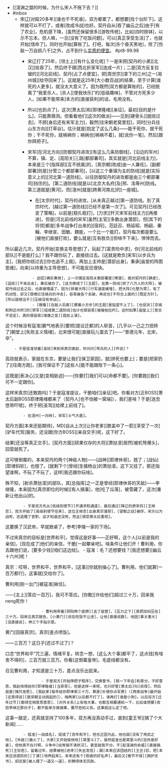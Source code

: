 - [[澶渊之盟的时候，为什么宋人不拖下去？]]
- #inbox
    - 宋辽[对殴20多年][谁也干不死谁]，双方都累了，都想要[找个台阶下]，这样就可以不打了，或者[改成冷战]也好。契丹自从[吞了幽云之后]由于[有了农业]，危机感下降，[虽然还保留很多][游牧传统]，比如[四时捺钵]，以示不忘本。但人嘛，一旦[没有了吃饭问题]，可以[真正享受生活]了，也就开始[惜命了]，同时也开始[算账了]。打吧，每次[杀个昏天黑地]，除了[伤敌一万自损八千]之外，占不到什么[实质的便宜](https://www.zhihu.com/question/29493254/answer/175384616)。 #pt8-99.98
        - 宋辽打了25年，[领土上][有什么变化呢]？一是宋把[契丹的小弟][北汉][给吞了]，然后终于跟[西北折家军][连成一片]；二是[双方反复拉锯的][河北前线]，契丹[占了点便宜]，把[周世宗][拿下的三州]之一[易州城][给夺回来了]。这就是这25年[大小数百战]的结果，至于计算[谁死的人更多]，就没太大意义了。因为既然[双方都是算账的]，已经脱离了“我爱杀人，[杀人][使我快乐]”的[低级趣味]，不管对方死多少人，[如果不能带来]本方的[直接获利]的话，毛用没有。


        - 所以[也到点了]，这次[萧太后]和[耶律隆绪][亲征]，最初[目的是什么]，只能靠猜测。但看看他们[这次的做派]——见到[硬骨头][就绕过去]，不顾[身后还有宋军主力]，毅然[往宋朝老窝里怼]，同时[分兵往山东方向][打草谷]。估计就是[抱定了这么几条]——能干死你，就干死你；干不死你，就祸祸你；祸祸也[祸祸不着]，就[讹你一笔]，然后[跟你拜把子]。


        - 宋军[在河北方向][防御契丹进攻][有这么几条防御线]，[沿边的军州]不算，镇、定、[高阳关]三路[都部署司]，其实就是[河北前线主力]，本来是三个[指挥部][互不统属]的，[真宗朝]改成[由一人兼任]，[副都部署]则是[分管三个都部署司]，[以这三个重镇为主的防线]就是[实际意义上的][河北第一道防线]，以往防御契丹的进攻都是由三个都部署司[挡住的]。[第二道防线]就是以[北京大名府]及[邢、洺等州]防线。第三道就是[黄河]，而[澶州]就是[跨黄河南北]的[一座城]。
            - 在[太宗时代]，契丹的进攻，[从未真正越过]第一道防线。到了真宗时代，[越过第一道防线][已经不是第一次了]。可见契丹[已经改变了策略]，以前是[稳扎稳打]，[力求][歼灭宋军前线主力][再推进]，但是[河北前线的宋军]虽然[主官][多数出身潜邸]，但[其下的将领]都是[多年战争打出来的][宿将]，范廷召、杨延昭、杨嗣、秦翰、李继宣、田敏、魏能，一个比一个能打。契丹每次都是要么[被他们直接打败]，要么就是[互有胜负][但啃不下来]，悻悻而去。

所以最近几次，契丹开始[变换主导思想]了，玩起了[富贵险中求]，你[河北前线的部队][不是能打么]？我不跟你玩了，直接绕过去。[这就是欺负]宋军[以步兵为主]，[我把你绕过去][你也追不上我]，再加上主帅是[潜邸出身]，秉承[庙堂的阵图思维]，向来[以持重为主导思想]，不可能反应很快。


                - 这招[确实奏效]，上一次镇定高阳关都部署是[傅潜]，面对契丹的[肆虐]，[逗挠][不肯出击]，事后被办了。[这次换成了][王超]，在第一防线[排了八万人的大阵]，被契丹绕过去之后，也直接懵逼了。因为[排着大阵][行军速度缓慢]，把大阵[化整为零]，有了机动性，却又[很难扛住骑兵的冲击]，容易被各个击破，再说也[不符合上面的][既定方针]。[所以就相当于][压根没有参战]。
                - [眼看][在敌人后面][挪着小方步]的王超[是指望不上了]，[仓促派][京城和附近州府]的[禁军][组成第二道防线]估计也很容易[被摧枯拉朽]。这时如果[庙堂上][意志不坚定]，真的很容易[靖康之变][提前上演]。

这个时候没有寇准[霸气地表示]要把[提议迁都]的人斩首，[几乎以一己之力扭转了]朝堂上[失败主义情绪]，北宋很可能[直接玩儿蛋去了]——“景德元年，北宋，卒”。


        - 于是寇准领着[高琼]来到宋真宗面前，你问问[带兵的人][咋说]？

高琼就表示，家就在东京，要是让我们[保卫家园]，就[拼死也要上]；要是[把家扔了][往南方跑]，[我可保证不了]这些人[能不能跟陛下一条心]。

这既是[表决心]又是[变相胁迫]——[你要打]我们可以[命都不要]，[你要跑][我们可不一定跟你]。

这样宋真宗[还敢跑吗]？于是寇准提议，干脆咱们[亲征]吧。你看对方[正BOSS]萧太后副BOSS耶律隆绪都来了（契丹人[也不怕被一窝端]），我们差啥？于是[连忽悠带吓唬]，终于把[圣驾][给撵上前线了]。


            - 在澶州[一对峙]，宋军[士气大震]。

契丹方面[本来还挺期待]，MD[自从上次][让你老爹][膝盖中了一箭][享受了一次][驴车代驾]服务，还没跟[你方BOSS][亲自交手]呢，这下好了。

结果[还没等真正交手]，[契丹方面][硕果仅存的大将][萧挞凛]居然[被机弩爆头]，回营就死了。

这可够倒霉的，本来契丹的两个[神级人物]——[战神][耶律休哥]，翘了；[战仙][耶律斜轸]，也翘了。[就剩下个]曾经[生擒杨业]的萧挞凛，这下又挂了，那还指望谁啊，不玩了不玩了，这样[我还跟你玩啥]。

殊不知，[射杀萧挞凛]的部队，其[总指挥]之一正是曾经[耶律休哥的天敌]——李继隆，本来因为[真宗即位的时候][有人搞事]，他[吃了瓜落]，被雪藏了，这次[重新让他出山]的。


            - 于是双方先从[低级别使节][开通求和通道]，最后通过[降辽的原宋将][王继忠]，双方开始了[高级别使节往来]，这位王继忠[出身真宗潜邸]，[望都之战]被俘，宋方以为战死，还追赠了官职，这才知道还没死，而且[很受萧太后重视]。

这要换了汉武帝，早就掀桌了，参考[李陵一家的下场]。

不过宋真宗的目标是[世界和平]，觉得这是好事——正好啊，这个人[以前是我的亲信]，[现在成了]他们的亲信，干脆[一起攀亲吧]。啥条件让他们开！曹利用，你去跟他们说，[要多少钱][咱们这边给]。
                - 寇准：毛？还想要钱？[我还想要][幽云十六州]呢！

真宗：哎呀，世界和平，世界和平，[这事][你就别操心了]。曹利用，他们就算[一百万都行]，这事就[交给你了]。

曹利用[刚一出门]被寇准[揪住]。

——[主上][答应一百万]，我可不答应。[你敢][许给他们]超过三十万，回来我neng死你！


                    - 曹利用带着[阴阳两个底牌][去了敌营]，[压力之下][真把加码压在]三十万。回来见真宗报告，[小黄门][说在吃饭不让进]，让他[直接说数]，他因[事关重大][没直接说]，伸三个手指示意。

黄门[回报真宗]，真宗[差点喷饭]。

——三百万？这日子[还过不过了]？

口念“世界和平”咒三遍，情绪平复。转念一想，[这么大个事]都平了，这点钱[有啥舍不得的]，三百万就三百万。你看[这倒霉皇帝]，毛底线都没有。

召见曹利用，才知道是三十万，差点没乐出屁来。


                    - 于是双方[开始拜把子程序]，交换誓书，[叙一下年齿]和辈分，不好意思，我赵恒得给你[耶律隆绪][当哥哥]，但是这样一来呢，也只好管[萧太后]叫[叔母]，然后就是[赌咒发愿]，[我赵家]每年给你耶律家三十万，算是[补偿你点军费]（[两家战争]最开始[还真得说][是宋朝主动挑起的]），咱两家[以后都不打了]，谁再打[谁是小狗]。以后双方[过年过节][都得互相意思意思]，[对外关系]上有啥大事，也都互相要通知一下，比如谁想要[收拾李继迁那孙子]，都不能单方面搞事，要尽告知义务。这事就这么定了吧。

这事一敲定，还真就坚持了100多年，双方再没真动手过，直到[童王爷][搞了个大新闻]......


            - 寇准[一战成名]，促成了[百年和平]，但也正因为此，他也就[没有了用武之地]。[外敌][撤火了]，大家[又开始愉快地][窝里斗]了。虽然寇准也是窝里斗的[狂热爱好者]，但他真不在行啊，斗争中[经常搞不清状况]，甚至敌我不分。不[趁澶渊的余威][直接搞死][王钦若]，留着过年，结果被他[进谗][失去宠信]；跟[本来应该团结的][王旦]怼，把[本来应该提防的][丁谓][培养起来]。本来还有个[刚直的好名声]，最后又[晚节不保][拥护天书]，却还是[被人摆了一道又一道]，折腾得体无完肤。
